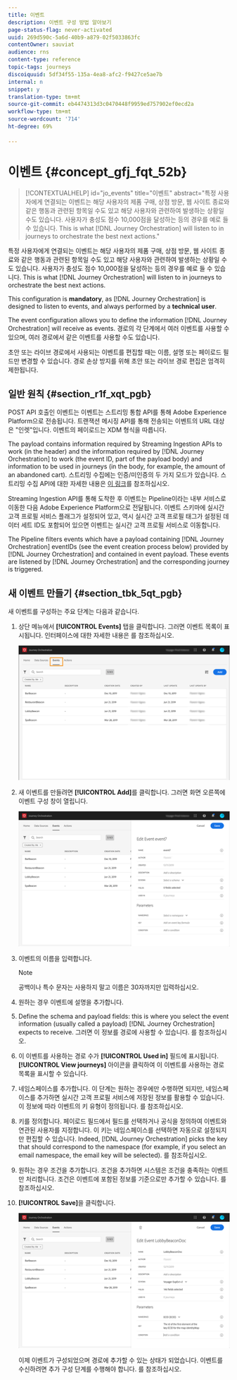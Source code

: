 ```yaml
---
title: 이벤트
description: 이벤트 구성 방법 알아보기
page-status-flag: never-activated
uuid: 269d590c-5a6d-40b9-a879-02f5033863fc
contentOwner: sauviat
audience: rns
content-type: reference
topic-tags: journeys
discoiquuid: 5df34f55-135a-4ea8-afc2-f9427ce5ae7b
internal: n
snippet: y
translation-type: tm+mt
source-git-commit: eb4474313d3c0470448f9959ed757902ef0ecd2a
workflow-type: tm+mt
source-wordcount: '714'
ht-degree: 69%

---
```



# 이벤트 {#concept_gfj_fqt_52b}

>[!CONTEXTUALHELP]
>id="jo_events"
>title="이벤트"
>abstract="특정 사용자에게 연결되는 이벤트는 해당 사용자의 제품 구매, 상점 방문, 웹 사이트 종료와 같은 행동과 관련된 항목일 수도 있고 해당 사용자와 관련하여 발생하는 상황일 수도 있습니다. 사용자가 충성도 점수 10,000점을 달성하는 등의 경우를 예로 들 수 있습니다. This is what [!DNL Journey Orchestration] will listen to in journeys to orchestrate the best next actions."

특정 사용자에게 연결되는 이벤트는 해당 사용자의 제품 구매, 상점 방문, 웹 사이트 종료와 같은 행동과 관련된 항목일 수도 있고 해당 사용자와 관련하여 발생하는 상황일 수도 있습니다. 사용자가 충성도 점수 10,000점을 달성하는 등의 경우를 예로 들 수 있습니다. This is what [!DNL Journey Orchestration] will listen to in journeys to orchestrate the best next actions.

This configuration is **mandatory**, as [!DNL Journey Orchestration] is designed to listen to events, and always performed by a **technical user**.

The event configuration allows you to define the information [!DNL Journey Orchestration] will receive as events. 경로의 각 단계에서 여러 이벤트를 사용할 수 있으며, 여러 경로에서 같은 이벤트를 사용할 수도 있습니다.

초안 또는 라이브 경로에서 사용되는 이벤트를 편집할 때는 이름, 설명 또는 페이로드 필드만 변경할 수 있습니다. 경로 손상 방지를 위해 초안 또는 라이브 경로 편집은 엄격히 제한됩니다.

## 일반 원칙 {#section_r1f_xqt_pgb}

POST API 호출인 이벤트는 이벤트는 스트리밍 통합 API를 통해 Adobe Experience Platform으로 전송됩니다. 트랜잭션 메시징 API를 통해 전송되는 이벤트의 URL 대상은 &quot;인렛&quot;입니다. 이벤트의 페이로드는 XDM 형식을 따릅니다.

The payload contains information required by Streaming Ingestion APIs to work (in the header) and the information required by [!DNL Journey Orchestration] to work (the event ID, part of the payload body) and information to be used in journeys (in the body, for example, the amount of an abandoned cart). 스트리밍 수집에는 인증/미인증의 두 가지 모드가 있습니다. 스트리밍 수집 API에 대한 자세한 내용은 [이 링크](https://docs.adobe.com/content/help/ko-KR/experience-platform/xdm/api/getting-started.html)를 참조하십시오.

Streaming Ingestion API를 통해 도착한 후 이벤트는 Pipeline이라는 내부 서비스로 이동한 다음 Adobe Experience Platform으로 전달됩니다. 이벤트 스키마에 실시간 고객 프로필 서비스 플래그가 설정되어 있고, 역시 실시간 고객 프로필 태그가 설정된 데이터 세트 ID도 포함되어 있으면 이벤트는 실시간 고객 프로필 서비스로 이동합니다.

The Pipeline filters events which have a payload containing [!DNL Journey Orchestration] eventIDs (see the event creation process below) provided by [!DNL Journey Orchestration] and contained in event payload. These events are listened by [!DNL Journey Orchestration] and the corresponding journey is triggered.

## 새 이벤트 만들기 {#section_tbk_5qt_pgb}

새 이벤트를 구성하는 주요 단계는 다음과 같습니다.

1. 상단 메뉴에서 **[!UICONTROL Events]** 탭을 클릭합니다. 그러면 이벤트 목록이 표시됩니다. 인터페이스에 대한 자세한 내용은 [](../about/user-interface.md)를 참조하십시오.

   ![](../assets/journey5.png)

1. 새 이벤트를 만들려면 **[!UICONTROL Add]**&#x200B;를 클릭합니다. 그러면 화면 오른쪽에 이벤트 구성 창이 열립니다.

   ![](../assets/journey6.png)

1. 이벤트의 이름을 입력합니다.

   >[!NOTE]
   >
   >공백이나 특수 문자는 사용하지 말고 이름은 30자까지만 입력하십시오.

1. 원하는 경우 이벤트에 설명을 추가합니다.
1. Define the schema and payload fields: this is where you select the event information (usually called a payload) [!DNL Journey Orchestration] expects to receive. 그러면 이 정보를 경로에 사용할 수 있습니다. [](../event/defining-the-payload-fields.md)를 참조하십시오.
1. 이 이벤트를 사용하는 경로 수가 **[!UICONTROL Used in]** 필드에 표시됩니다. **[!UICONTROL View journeys]** 아이콘을 클릭하여 이 이벤트를 사용하는 경로 목록을 표시할 수 있습니다.
1. 네임스페이스를 추가합니다. 이 단계는 원하는 경우에만 수행하면 되지만, 네임스페이스를 추가하면 실시간 고객 프로필 서비스에 저장된 정보를 활용할 수 있습니다. 이 정보에 따라 이벤트의 키 유형이 정의됩니다. [](../event/selecting-the-namespace.md)를 참조하십시오.
1. 키를 정의합니다. 페이로드 필드에서 필드를 선택하거나 공식을 정의하여 이벤트와 연관된 사용자를 지정합니다. 이 키는 네임스페이스를 선택하면 자동으로 설정되지만 편집할 수 있습니다. Indeed, [!DNL Journey Orchestration] picks the key that should correspond to the namespace (for example, if you select an email namespace, the email key will be selected). [](../event/defining-the-event-key.md)를 참조하십시오.
1. 원하는 경우 조건을 추가합니다. 조건을 추가하면 시스템은 조건을 충족하는 이벤트만 처리합니다. 조건은 이벤트에 포함된 정보를 기준으로만 추가할 수 있습니다. [](../event/adding-a-condition.md)를 참조하십시오.
1. **[!UICONTROL Save]**&#x200B;을 클릭합니다.

   ![](../assets/journey7.png)

   이제 이벤트가 구성되었으며 경로에 추가할 수 있는 상태가 되었습니다. 이벤트를 수신하려면 추가 구성 단계를 수행해야 합니다. [](../event/additional-steps-to-send-events-to-journey-orchestration.md)를 참조하십시오.
